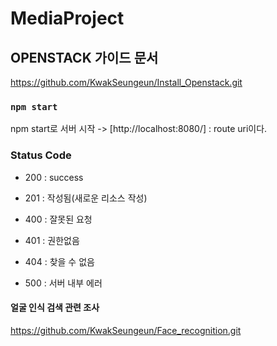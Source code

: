 # MediaProject

## OPENSTACK 가이드 문서

https://github.com/KwakSeungeun/Install_Openstack.git 

### `npm start`

npm start로 서버 시작 -> [http://localhost:8080/] : route uri이다.

### Status Code

* 200 : success

* 201 : 작성됨(새로운 리소스 작성)

* 400 : 잘못된 요청

* 401 : 권한없음

* 404 : 찾을 수 없음

* 500 : 서버 내부 에러

#### 얼굴 인식 검색 관련 조사

https://github.com/KwakSeungeun/Face_recognition.git 
